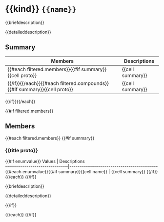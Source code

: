 # {{kind}} `{{name}}`

{{briefdescription}}

{{detaileddescription}}

## Summary

 Members                        | Descriptions                                
--------------------------------|---------------------------------------------
{{#each filtered.members}}{{#if summary}}{{cell proto}}            | {{cell summary}}
{{/if}}{{/each}}{{#each filtered.compounds}}{{#if summary}}{{cell proto}} | {{cell summary}}
{{/if}}{{/each}}

{{#if filtered.members}}
## Members

{{#each filtered.members}}
{{#if summary}}
### {{title proto}}

{{#if enumvalue}}
 Values                         | Descriptions                                
--------------------------------|---------------------------------------------
{{#each enumvalue}}{{#if summary}}{{cell name}}            | {{cell summary}}
{{/if}}{{/each}}
{{/if}}

{{briefdescription}}

{{detaileddescription}}

{{/if}}

{{/each}}
{{/if}}
